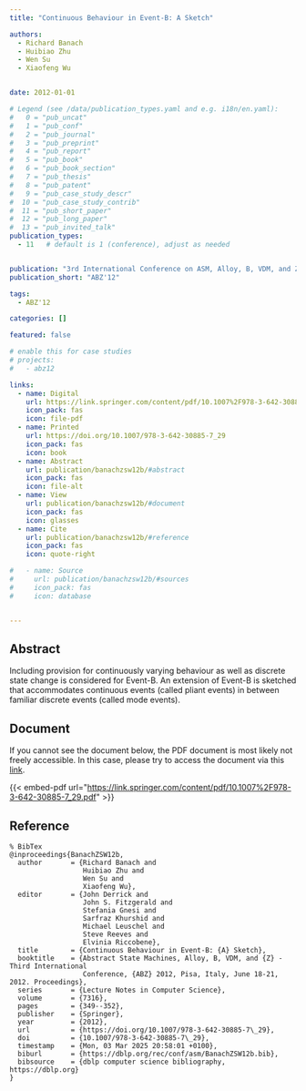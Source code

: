 ```yaml
---
title: "Continuous Behaviour in Event-B: A Sketch"

authors:
  - Richard Banach
  - Huibiao Zhu
  - Wen Su
  - Xiaofeng Wu


date: 2012-01-01

# Legend (see /data/publication_types.yaml and e.g. i18n/en.yaml): 
#   0 = "pub_uncat"
#   1 = "pub_conf"
#   2 = "pub_journal"
#   3 = "pub_preprint"
#   4 = "pub_report"
#   5 = "pub_book"
#   6 = "pub_book_section"
#   7 = "pub_thesis"
#   8 = "pub_patent"
#   9 = "pub_case_study_descr"
#  10 = "pub_case_study_contrib"
#  11 = "pub_short_paper"
#  12 = "pub_long_paper"
#  13 = "pub_invited_talk"
publication_types:
  - 11   # default is 1 (conference), adjust as needed


publication: "3rd International Conference on ASM, Alloy, B, VDM, and Z (ABZ'12)"
publication_short: "ABZ'12"

tags:
  - ABZ'12

categories: []

featured: false

# enable this for case studies
# projects:
#   - abz12

links:
  - name: Digital
    url: https://link.springer.com/content/pdf/10.1007%2F978-3-642-30885-7_29.pdf
    icon_pack: fas
    icon: file-pdf
  - name: Printed
    url: https://doi.org/10.1007/978-3-642-30885-7_29
    icon_pack: fas
    icon: book
  - name: Abstract
    url: publication/banachzsw12b/#abstract
    icon_pack: fas
    icon: file-alt
  - name: View
    url: publication/banachzsw12b/#document
    icon_pack: fas
    icon: glasses
  - name: Cite
    url: publication/banachzsw12b/#reference
    icon_pack: fas
    icon: quote-right

#   - name: Source
#     url: publication/banachzsw12b/#sources
#     icon_pack: fas
#     icon: database


---
```


## Abstract

Including provision for continuously varying behaviour as well as discrete state change is considered for Event-B. An extension of Event-B is sketched that accommodates continuous events (called pliant events) in between familiar discrete events (called mode events).

## Document

If you cannot see the document below, the PDF document is most likely not freely accessible. In this case, please try to access the document via this <a href="https://link.springer.com/content/pdf/10.1007%2F978-3-642-30885-7_29.pdf">link</a>.

{{< embed-pdf url="https://link.springer.com/content/pdf/10.1007%2F978-3-642-30885-7_29.pdf" >}}

## Reference

```
% BibTex
@inproceedings{BanachZSW12b,
  author       = {Richard Banach and
                  Huibiao Zhu and
                  Wen Su and
                  Xiaofeng Wu},
  editor       = {John Derrick and
                  John S. Fitzgerald and
                  Stefania Gnesi and
                  Sarfraz Khurshid and
                  Michael Leuschel and
                  Steve Reeves and
                  Elvinia Riccobene},
  title        = {Continuous Behaviour in Event-B: {A} Sketch},
  booktitle    = {Abstract State Machines, Alloy, B, VDM, and {Z} - Third International
                  Conference, {ABZ} 2012, Pisa, Italy, June 18-21, 2012. Proceedings},
  series       = {Lecture Notes in Computer Science},
  volume       = {7316},
  pages        = {349--352},
  publisher    = {Springer},
  year         = {2012},
  url          = {https://doi.org/10.1007/978-3-642-30885-7\_29},
  doi          = {10.1007/978-3-642-30885-7\_29},
  timestamp    = {Mon, 03 Mar 2025 20:58:01 +0100},
  biburl       = {https://dblp.org/rec/conf/asm/BanachZSW12b.bib},
  bibsource    = {dblp computer science bibliography, https://dblp.org}
}


```

<!-- # add information for case study papers (if available)
## Sources

- **Used formal method:**
  [ASM](/method/asm)
- **Resources and tools:**
  Asmeta

For more information, please contact the <a href ="mailto:silvia.bonfanti@unibg.it;arcaini@nii.ac.jp;angelo.gargantini@unibg.it;scandurra@unibg.it;elvinia.riccobene@unimi.it">authors</a>-->

